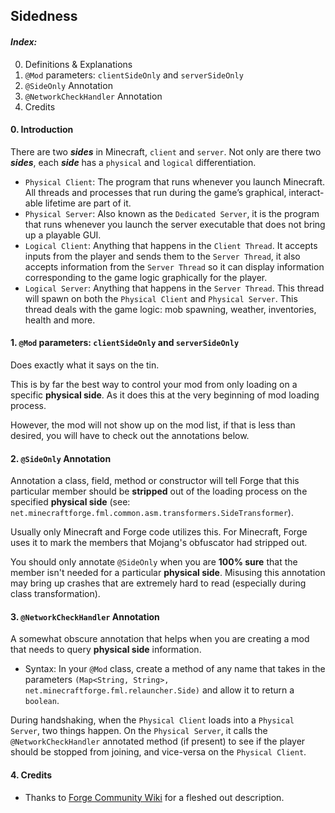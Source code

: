 ## Sidedness

#### *Index:*

0. Definitions & Explanations
1. `@Mod` parameters: `clientSideOnly` and `serverSideOnly`
2. `@SideOnly` Annotation
3. `@NetworkCheckHandler` Annotation
4. Credits

#### 0. Introduction
There are two ***sides*** in Minecraft, `client` and `server`. Not only are there two ***sides***, each ***side*** has a `physical` and `logical` differentiation.

- `Physical Client`: The program that runs whenever you launch Minecraft. All threads and processes that run during the game’s graphical, interact-able lifetime are part of it.
- `Physical Server`: Also known as the `Dedicated Server`, it is the program that runs whenever you launch the server executable that does not bring up a playable GUI.
- `Logical Client`: Anything that happens in the `Client Thread`. It accepts inputs from the player and sends them to the `Server Thread`, it also accepts information from the `Server Thread` so it can display information corresponding to the game logic graphically for the player.
- `Logical Server`: Anything that happens in the `Server Thread`. This thread will spawn on both the `Physical Client` and `Physical Server`. This thread deals with the game logic: mob spawning, weather, inventories, health and more.

#### 1. `@Mod` parameters: `clientSideOnly` and `serverSideOnly`
Does exactly what it says on the tin.

This is by far the best way to control your mod from only loading on a specific **physical side**. As it does this at the very beginning of mod loading process.

However, the mod will not show up on the mod list, if that is less than desired, you will have to check out the annotations below.

#### 2. `@SideOnly` Annotation
Annotation a class, field, method or constructor will tell Forge that this particular member should be **stripped** out of the loading process on the specified **physical side** (see: `net.minecraftforge.fml.common.asm.transformers.SideTransformer`).

Usually only Minecraft and Forge code utilizes this. For Minecraft, Forge uses it to mark the members that Mojang's obfuscator had stripped out.

You should only annotate `@SideOnly` when you are **100% sure** that the member isn't needed for a particular **physical side**.
Misusing this annotation may bring up crashes that are extremely hard to read (especially during class transformation).

#### 3. `@NetworkCheckHandler` Annotation
A somewhat obscure annotation that helps when you are creating a mod that needs to query **physical side** information.

- Syntax: In your `@Mod` class, create a method of any name that takes in the parameters `(Map<String, String>, net.minecraftforge.fml.relauncher.Side)` and allow it to return a `boolean`.

During handshaking, when the `Physical Client` loads into a `Physical Server`, two things happen. On the `Physical Server`, it calls the `@NetworkCheckHandler` annotated method (if present) to see if the player should be stopped from joining, and vice-versa on the `Physical Client`.

#### 4. Credits
- Thanks to [Forge Community Wiki](https://forge.gemwire.uk/wiki/Sides) for a fleshed out description.